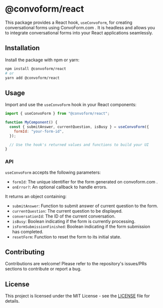 # @convoform/react

This package provides a React hook, `useConvoForm`, for creating conversational
forms using ConvoForm.com . It is headless and allows you to integrate
conversational forms into your React applications seamlessly.

## Installation

Install the package with npm or yarn:

```bash
npm install @convoform/react
# or
yarn add @convoform/react
```

## Usage

Import and use the `useConvoForm` hook in your React components:

```javascript
import { useConvoForm } from "@convoform/react";

function MyComponent() {
  const { submitAnswer, currentQuestion, isBusy } = useConvoForm({
    formId: "your-form-id",
  });

  // Use the hook's returned values and functions to build your UI
}
```

### API

`useConvoForm` accepts the following parameters:

- `formId`: The unique identifier for the form generated on convoform.com .
- `onError?`: An optional callback to handle errors.

It returns an object containing:

- `submitAnswer`: Function to submit answer of current question to the form.
- `currentQuestion`: The current question to be displayed.
- `conversationId`: The ID of the current conversation.
- `isBusy`: Boolean indicating if the form is currently processing.
- `isFormSubmissionFinished`: Boolean indicating if the form submission has
  completed.
- `resetForm`: Function to reset the form to its initial state.

## Contributing

Contributions are welcome! Please refer to the repository's issues/PRs sections
to contribute or report a bug.

## License

This project is licensed under the MIT License - see the
[LICENSE](https://github.com/growupanand/ConvoForm/blob/main/LICENSE) file for
details.
